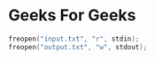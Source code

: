 # Geeks For Geeks
```c++
freopen("input.txt", "r", stdin);
freopen("output.txt", "w", stdout);	
```
